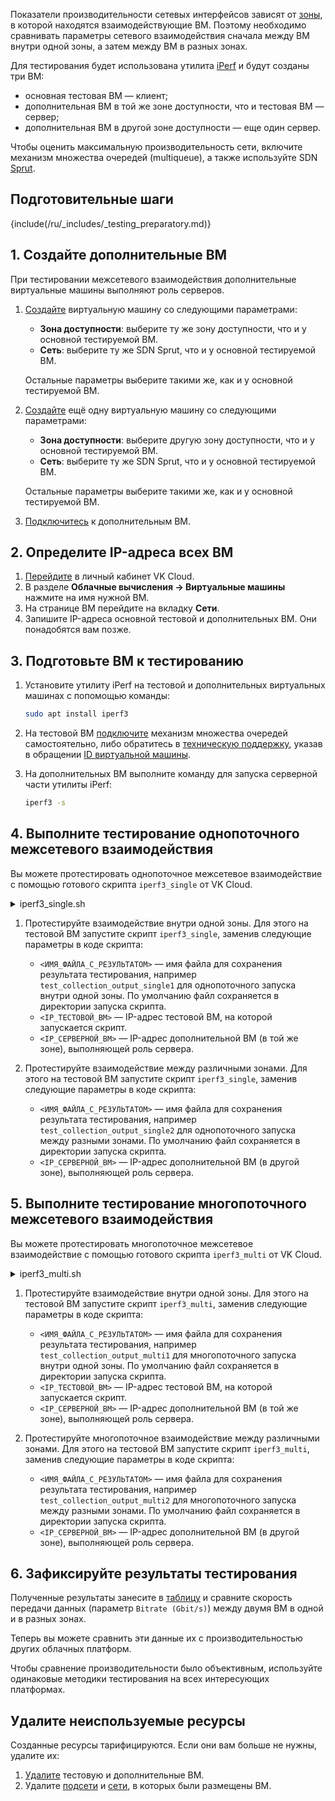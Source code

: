 Показатели производительности сетевых интерфейсов зависят от [зоны](/ru/intro/start/concepts/architecture#az), в которой находятся взаимодействующие ВМ. Поэтому необходимо сравнивать параметры сетевого взаимодействия сначала между ВМ внутри одной зоны, а затем между ВМ в разных зонах.

Для тестирования будет использована утилита [iPerf](https://iperf.fr/) и будут созданы три ВМ:
- основная тестовая ВМ — клиент;
- дополнительная ВМ в той же зоне доступности, что и тестовая ВМ — сервер;
- дополнительная ВМ в другой зоне доступности  — еще один сервер.

Чтобы оценить максимальную производительность сети, включите механизм множества очередей (multiqueue), а также используйте SDN [Sprut](/ru/networks/vnet/concepts/architecture).

## Подготовительные шаги

{include(/ru/_includes/_testing_preparatory.md)}

## 1. Создайте дополнительные ВМ

При тестировании межсетевого взаимодействия дополнительные виртуальные машины выполняют роль серверов.

1. [Создайте](/ru/computing/iaas/service-management/vm/vm-create) виртуальную машину со следующими параметрами:

    * **Зона доступности**: выберите ту же зону доступности, что и у основной тестируемой ВМ.
    * **Сеть**: выберите ту же SDN Sprut, что и у основной тестируемой ВМ.

    Остальные параметры выберите такими же, как и у основной тестируемой ВМ.

1. [Создайте](/ru/computing/iaas/service-management/vm/vm-create) ещё одну виртуальную машину со следующими параметрами:

    * **Зона доступности**: выберите другую зону доступности, что и у основной тестируемой ВМ.
    * **Сеть**: выберите ту же SDN Sprut, что и у основной тестируемой ВМ.

    Остальные параметры выберите такими же, как и у основной тестируемой ВМ.

1. [Подключитесь](/ru/computing/iaas/service-management/vm/vm-connect/vm-connect-nix) к дополнительным ВМ.

## 2. Определите IP-адреса всех ВМ

1. [Перейдите](https://msk.cloud.vk.com/app/) в личный кабинет VK Cloud.
1. В разделе **Облачные вычисления → Виртуальные машины** нажмите на имя нужной ВМ.
1. На странице ВМ перейдите на вкладку **Сети**.
1. Запишите IP-адреса основной тестовой и дополнительных ВМ. Они понадобятся вам позже.

## 3. Подготовьте ВМ к тестированию

1. Установите утилиту iPerf на тестовой и дополнительных виртуальных машинах с попомощью команды:
    
    ```bash
    sudo apt install iperf3
    ```

1. На тестовой ВМ [подключите](/ru/base/iaas/how-to-guides/vm-multiqueue) механизм множества очередей самостоятельно, либо обратитесь в [техническую поддержку](/ru/contacts), указав в обращении [ID виртуальной машины](/ru/computing/iaas/service-management/vm/vm-manage#poluchenie_id_virtualnoy_mashiny).
1. На дополнительных ВМ выполните команду для запуска серверной части утилиты iPerf:

    ```bash
    iperf3 -s
    ```

## 4. Выполните тестирование однопоточного межсетевого взаимодействия

Вы можете протестировать однопоточное межсетевое взаимодействие с помощью готового скрипта `iperf3_single` от VK Cloud.

<details>
<summary>iperf3_single.sh</summary>

```bash
#!/bin/bash

# List of values for bs
thread_values=(1)

# Output file
output_file="<ИМЯ_ФАЙЛА_С_РЕЗУЛЬТАТОМ>.txt"

# Servers
sprut_vm2_AZ1=<IP_ТЕСТОВОЙ_ВМ>
sprut_vm1_AZ2=<IP_СЕРВЕРНОЙ_ВМ>

for thread in "${thread_values[@]}"
do
# Transmit from AZ1 to AZ2
echo "Executing transmit test from AZ1 to AZ2 in $thread thread(s)" >> "$output_file"
iperf3 -c $sprut_vm2_AZ1 -P $thread -t 10 --logfile "$output_file"
echo "#" >> "$output_file"
echo "#" >> "$output_file"
done

for thread in "${thread_values[@]}"
do
# Receive from AZ2 to AZ1
echo "Executing receive test from AZ2 to AZ1 in $thread thread(s)" >> "$output_file"
iperf3 -c $sprut_vm2_AZ1 -P $thread -t 10 -R --logfile "$output_file"
echo "#" >> "$output_file"
echo "#" >> "$output_file"
done
for thread in "${thread_values[@]}"
do
# Transmit from AZ1 to AZ2
echo "Executing transmit test from AZ1 to AZ2 in $thread thread(s)" >> "$output_file"
iperf3 -c $sprut_vm1_AZ2 -P $thread -t 10 --logfile "$output_file"
echo "#" >> "$output_file"
echo "#" >> "$output_file"
done

for thread in "${thread_values[@]}"
do
# Receive from AZ2 to AZ1
echo "Executing receive test from AZ2 to AZ1 in $thread thread(s)" >> "$output_file"
iperf3 -c $sprut_vm1_AZ2 -P $thread -t 10 -R --logfile "$output_file"
echo "#" >> "$output_file"
echo "#" >> "$output_file"
done
```
</details>

1. Протестируйте взаимодействие внутри одной зоны. Для этого на тестовой ВМ запустите скрипт `iperf3_single`, заменив следующие параметры в коде скрипта:

    * `<ИМЯ_ФАЙЛА_С_РЕЗУЛЬТАТОМ>` — имя файла для сохранения результата тестирования, например `test_collection_output_single1` для однопоточного запуска внутри одной зоны. По умолчанию файл сохраняется в директории запуска скрипта.
    * `<IP_ТЕСТОВОЙ_ВМ>` — IP-адрес тестовой ВМ, на которой запускается скрипт.
    * `<IP_СЕРВЕРНОЙ_ВМ>` — IP-адрес дополнительной ВМ (в той же зоне), выполняющей роль сервера.

3. Протестируйте взаимодействие между различными зонами. Для этого на тестовой ВМ запустите скрипт `iperf3_single`, заменив следующие параметры в коде скрипта:

    * `<ИМЯ_ФАЙЛА_С_РЕЗУЛЬТАТОМ>` — имя файла для сохранения результата тестирования, например `test_collection_output_single2` для однопоточного запуска между разными зонами. По умолчанию файл сохраняется в директории запуска скрипта.
    * `<IP_СЕРВЕРНОЙ_ВМ>` — IP-адрес дополнительной ВМ (в другой зоне), выполняющей роль сервера.

## 5. Выполните тестирование многопоточного межсетевого взаимодействия

Вы можете протестировать многопоточное межсетевое взаимодействие с помощью готового скрипта `iperf3_multi` от VK Cloud.

<details>
<summary>iperf3_multi.sh</summary>

```bash
#!/bin/bash

# List of values for bs
thread_values=(2 4 8 16)

# Output file
output_file="<ИМЯ_ФАЙЛА_С_РЕЗУЛЬТАТОМ>.txt"

# Servers
sprut_vm2_AZ1=<IP_ТЕСТОВОЙ_ВМ>
sprut_vm1_AZ2=<IP_СЕРВЕРНОЙ_ВМ>

for thread in "${thread_values[@]}"
do
# Transmit from AZ1 to AZ2
echo "Executing transmit test from AZ1 to AZ2 in $thread thread(s)" >> "$output_file"
iperf3 -c $sprut_vm2_AZ1 -P $thread -t 10 --logfile "$output_file"
echo "#" >> "$output_file"
echo "#" >> "$output_file"
done

for thread in "${thread_values[@]}"
do
# Receive from AZ2 to AZ1
echo "Executing receive test from AZ2 to AZ1 in $thread thread(s)" >> "$output_file"
iperf3 -c $sprut_vm2_AZ1 -P $thread -t 10 -R --logfile "$output_file"
echo "#" >> "$output_file"
echo "#" >> "$output_file"
done
for thread in "${thread_values[@]}"
do
# Transmit from AZ1 to AZ2
echo "Executing transmit test from AZ1 to AZ2 in $thread thread(s)" >> "$output_file"
iperf3 -c $sprut_vm1_AZ2 -P $thread -t 10 --logfile "$output_file"
echo "#" >> "$output_file"
echo "#" >> "$output_file"
done

for thread in "${thread_values[@]}"
do
# Receive from AZ2 to AZ1
echo "Executing receive test from AZ2 to AZ1 in $thread thread(s)" >> "$output_file"
iperf3 -c $sprut_vm1_AZ2 -P $thread -t 10 -R --logfile "$output_file"
echo "#" >> "$output_file"
echo "#" >> "$output_file"
done
```
</details>

1. Протестируйте взаимодействие внутри одной зоны. Для этого на тестовой ВМ запустите скрипт `iperf3_multi`, заменив следующие параметры в коде скрипта:

    * `<ИМЯ_ФАЙЛА_С_РЕЗУЛЬТАТОМ>` — имя файла для сохранения результата тестирования, например `test_collection_output_multi1` для многопоточного запуска внутри одной зоны. По умолчанию файл сохраняется в директории запуска скрипта.
    * `<IP_ТЕСТОВОЙ_ВМ>` — IP-адрес тестовой ВМ, на которой запускается скрипт.
    * `<IP_СЕРВЕРНОЙ_ВМ>` — IP-адрес дополнительной ВМ (в той же зоне), выполняющей роль сервера.

1. Протестируйте многопоточное взаимодействие между различными зонами. Для этого на тестовой ВМ запустите скрипт `iperf3_multi`, заменив следующие параметры в коде скрипта:

    * `<ИМЯ_ФАЙЛА_С_РЕЗУЛЬТАТОМ>` — имя файла для сохранения результата тестирования, например `test_collection_output_multi2` для многопоточного запуска между разными зонами. По умолчанию файл сохраняется в директории запуска скрипта.
    * `<IP_СЕРВЕРНОЙ_ВМ>` — IP-адрес дополнительной ВМ (в другой зоне), выполняющей роль сервера.

## 6. Зафиксируйте результаты тестирования

Полученные результаты занесите в [таблицу](../assets/network_testing.xlsx "download") и сравните скорость передачи данных (параметр `Bitrate (Gbit/s)`) между двумя ВМ в одной и в разных зонах.

Теперь вы можете сравнить эти данные их с производительностью других облачных платформ.

<warn>

Чтобы сравнение производительности было объективным, используйте одинаковые методики тестирования на всех интересующих платформах.

</warn>


## Удалите неиспользуемые ресурсы

Созданные ресурсы тарифицируются. Если они вам больше не нужны, удалите их:

1. [Удалите](/ru/computing/iaas/service-management/vm/vm-manage#delete_vm) тестовую и дополнительные ВМ.
1. Удалите [подсети](/ru/networks/vnet/service-management/net#udalenie_podseti) и [сети](/ru/networks/vnet/service-management/net#udalenie_seti), в которых были размещены ВМ.
